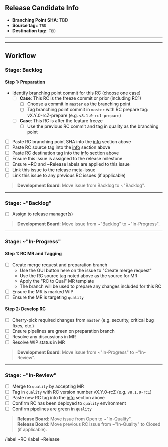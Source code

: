 ## Release Candidate Info

- **Branching Point SHA**: TBD    
- **Source tag:**: `TBD`  
- **Destination tag:**: `TBD`  

-----
-----

## Workflow
### Stage: Backlog

#### Step 1: Preparation
- Identify branching point commit for this RC (choose one case)  
  - [ ] **Case**: This RC is the freeze commit or prior (including RC1) 
    - [ ] Choose a commit in `master` as the branching point
    - [ ] Tag branching point commit in `master` with RC prepare tag: vX.Y.0-rcZ-prepare (e.g. `v8.1.0-rc1-prepare`)
  - [ ] **Case**: This RC is after the feature freeze
    - [ ] Use the previous RC commit and tag in quality as the branching  point
- [ ] Paste RC branching point SHA into the [info](#release-candidate-info) section above
- [ ] Paste RC source tag into the [info](#release-candidate-info) section above
- [ ] Paste RC destination tag into the [info](#release-candidate-info) section above
- [ ] Ensure this issue is assigned to the release milestone
- [ ] Ensure ~RC and ~Release labels are applied to this issue
- [ ] Link this issue to the release meta-issue
- [ ] Link this issue to any previous RC issues (if applicable)

> **Development Board**: Move issue from Backlog to ~"Backlog".

-----

### Stage: ~"Backlog" 
- [ ] Assign to release manager(s)

> **Development Board**: Move issue from ~"Backlog" to ~"In\-Progress".

-----

### Stage: ~"In\-Progress" 
#### Step 1: RC MR and Tagging
- [ ] Create merge request and preparation branch
  - Use the GUI button here on the issue to "Create merge request"
  - Use the RC source tag noted above as the source for MR
  - Apply the "RC to Qual" MR template
  - The branch will be used to prepare any changes included for this RC
- [ ] Ensure the MR is marked WIP
- [ ] Ensure the MR is targeting `quality`

#### Step 2: Develop RC
- [ ] Cherry-pick required changes from `master` (e.g. security, critical bug fixes, etc.)  
- [ ] Ensure pipelines are green on preparation branch
- [ ] Resolve any discussions in MR
- [ ] Resolve WIP status in MR

> **Development Board**: Move issue from ~"In\-Progress"  to ~"In\-Review".

-----

### Stage: ~"In\-Review" 
- [ ] Merge to `quality` by accepting MR
- [ ] Tag in `quality` with RC version number vX.Y.0-rcZ (e.g. `v8.1.0-rc1`)
- [ ] Paste new RC tag into the [info](#release-candidate-info) section above
- [ ] Confirm RC has been deployed to `quality` environment
- [ ] Confirm pipelines are green in `quality`

> **Release Board**: Move issue from Open to ~"In\-Quality".  
> **Release Board**: Move previous RC issue from ~"In\-Quality" to Closed (if applicable).  



/label ~RC 
/label ~Release 


